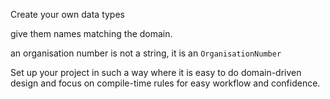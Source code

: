 Create your own data types

give them names matching the domain.

an organisation number is not a string, it is an `OrganisationNumber`

Set up your project in such a way where it is easy to do domain-driven design and focus on compile-time rules for easy workflow and confidence.